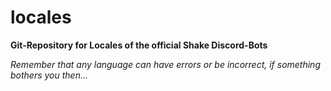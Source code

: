 # locales

**Git-Repository for Locales of the official Shake Discord-Bots**

*Remember that any language can have errors or be incorrect, if something bothers you then...*

